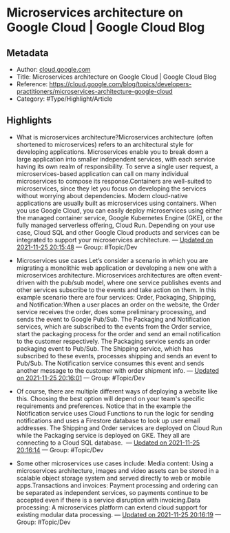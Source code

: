 # Microservices architecture on Google Cloud | Google Cloud Blog

## Metadata
- Author: [cloud.google.com]()
- Title: Microservices architecture on Google Cloud | Google Cloud Blog
- Reference: https://cloud.google.com/blog/topics/developers-practitioners/microservices-architecture-google-cloud
- Category: #Type/Highlight/Article

## Highlights
- What is microservices architecture?Microservices architecture (often shortened to microservices) refers to an architectural style for developing applications. Microservices enable you to break down a large application into smaller independent services, with each service having its own realm of responsibility. To serve a single user request, a microservices-based application can call on many individual microservices to compose its response.Containers are well-suited to microservices, since they let you focus on developing the services without worrying about dependencies. Modern cloud-native applications are usually built as microservices using containers. When you use Google Cloud, you can easily deploy microservices using either the managed container service, Google Kubernetes Engine (GKE), or the fully managed serverless offering, Cloud Run. Depending on your use case, Cloud SQL and other Google Cloud products and services can be integrated to support your microservices architecture. — [Updated on 2021-11-25 20:15:48](https://hyp.is/Y5q32k5WEeyeR2c8iJVTKg/cloud.google.com/blog/topics/developers-practitioners/microservices-architecture-google-cloud)  — Group: #Topic/Dev

- Microservices use cases Let’s consider a scenario in which you are migrating a monolithic web application or developing a new one with a microservices architecture. Microservices architectures are often event-driven with the pub/sub model, where one service publishes events and other services subscribe to the events and take action on them. In this example scenario there are four services: Order, Packaging, Shipping, and Notification:When a user places an order on the website, the Order service receives the order, does some preliminary processing, and sends the event to Google Pub/Sub. The Packaging and Notification services, which are subscribed to the events from the Order service, start the packaging process for the order and send an email notification to the customer respectively. The Packaging service sends an order packaging event to Pub/Sub. The Shipping service, which has subscribed to these events, processes shipping and sends an event to Pub/Sub. The Notification service consumes this event and sends another message to the customer with order shipment info. — [Updated on 2021-11-25 20:16:01](https://hyp.is/a00T9k5WEeypMlNZumES1A/cloud.google.com/blog/topics/developers-practitioners/microservices-architecture-google-cloud)  — Group: #Topic/Dev

- Of course, there are multiple different ways of deploying a website like this. Choosing the best option will depend on your team's specific requirements and preferences. Notice that in the example the Notification service uses Cloud Functions to run the logic for sending notifications and uses a Firestore database to look up user email addresses. The Shipping and Order services are deployed on Cloud Run while the Packaging service is deployed on GKE. They all are connecting to a Cloud SQL database.  — [Updated on 2021-11-25 20:16:14](https://hyp.is/cxLTPE5WEeya7jc383yxfg/cloud.google.com/blog/topics/developers-practitioners/microservices-architecture-google-cloud)  — Group: #Topic/Dev

- Some other microservices use cases include: Media content: Using a microservices architecture, images and video assets can be stored in a scalable object storage system and served directly to web or mobile apps.Transactions and invoices: Payment processing and ordering can be separated as independent services, so payments continue to be accepted even if there is a service disruption with invoicing.Data processing: A microservices platform can extend cloud support for existing modular data processing. — [Updated on 2021-11-25 20:16:19](https://hyp.is/ddaA3E5WEeyG1xdKSjNnsg/cloud.google.com/blog/topics/developers-practitioners/microservices-architecture-google-cloud)  — Group: #Topic/Dev

